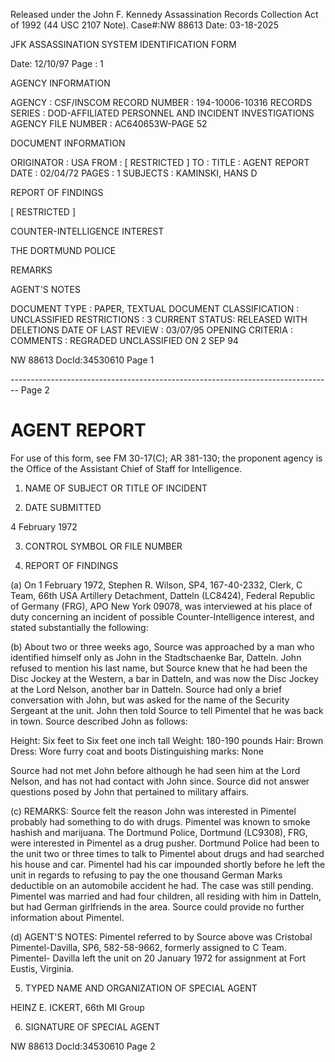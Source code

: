 Released under the John F. Kennedy
Assassination Records Collection Act of
1992 (44 USC 2107 Note). Case#:NW
88613 Date: 03-18-2025

JFK ASSASSINATION SYSTEM
IDENTIFICATION FORM

Date: 12/10/97
Page : 1

AGENCY INFORMATION

AGENCY : CSF/INSCOM
RECORD NUMBER : 194-10006-10316
RECORDS SERIES : DOD-AFFILIATED PERSONNEL AND INCIDENT INVESTIGATIONS
AGENCY FILE NUMBER : AC640653W-PAGE 52

DOCUMENT INFORMATION

ORIGINATOR : USA
FROM : [ RESTRICTED ]
TO :
TITLE : AGENT REPORT
DATE : 02/04/72
PAGES : 1
SUBJECTS : KAMINSKI, HANS D

REPORT OF FINDINGS

[ RESTRICTED ]

COUNTER-INTELLIGENCE INTEREST

THE DORTMUND POLICE

REMARKS

AGENT'S NOTES

DOCUMENT TYPE : PAPER, TEXTUAL DOCUMENT
CLASSIFICATION : UNCLASSIFIED
RESTRICTIONS : 3
CURRENT STATUS: RELEASED WITH DELETIONS
DATE OF LAST REVIEW : 03/07/95
OPENING CRITERIA :
COMMENTS : REGRADED UNCLASSIFIED ON 2 SEP 94

NW 88613 DocId:34530610 Page 1


-------------------------------------------------------------------------------- Page 2

# AGENT REPORT
For use of this form, see FM 30-17(C); AR 381-130; the proponent agency is the Office of the Assistant Chief of Staff for Intelligence.

1. NAME OF SUBJECT OR TITLE OF INCIDENT

2. DATE SUBMITTED

4 February 1972

3. CONTROL SYMBOL OR FILE NUMBER

4. REPORT OF FINDINGS

(a) On 1 February 1972, Stephen R. Wilson, SP4, 167-40-2332, Clerk,
C Team, 66th USA Artillery Detachment, Datteln (LC8424), Federal Republic of
Germany (FRG), APO New York 09078, was interviewed at his place of duty
concerning an incident of possible Counter-Intelligence interest, and stated
substantially the following:

(b) About two or three weeks ago, Source was approached by a man
who identified himself only as John in the Stadtschaenke Bar, Datteln.
John refused to mention his last name, but Source knew that he had been
the Disc Jockey at the Western, a bar in Datteln, and was now the Disc
Jockey at the Lord Nelson, another bar in Datteln. Source had only a
brief conversation with John, but was asked for the name of the Security
Sergeant at the unit. John then told Source to tell Pimentel that he was
back in town. Source described John as follows:

Height: Six feet to Six feet one inch tall
Weight: 180-190 pounds
Hair: Brown
Dress: Wore furry coat and boots
Distinguishing marks: None

Source had not met John before although he had seen him at the Lord Nelson,
and has not had contact with John since. Source did not answer questions
posed by John that pertained to military affairs.

(c) REMARKS: Source felt the reason John was interested in Pimentel
probably had something to do with drugs. Pimentel was known to smoke hashish
and marijuana. The Dortmund Police, Dortmund (LC9308), FRG, were interested
in Pimentel as a drug pusher. Dortmund Police had been to the unit two or
three times to talk to Pimentel about drugs and had searched his house and
car. Pimentel had his car impounded shortly before he left the unit in
regards to refusing to pay the one thousand German Marks deductible on an
automobile accident he had. The case was still pending. Pimentel was
married and had four children, all residing with him in Datteln, but had
German girlfriends in the area. Source could provide no further information
about Pimentel.

(d) AGENT'S NOTES: Pimentel referred to by Source above was Cristobal
Pimentel-Davilla, SP6, 582-58-9662, formerly assigned to C Team. Pimentel-
Davilla left the unit on 20 January 1972 for assignment at Fort Eustis,
Virginia.

5. TYPED NAME AND ORGANIZATION OF SPECIAL AGENT

HEINZ E. ICKERT, 66th MI Group

6. SIGNATURE OF SPECIAL AGENT

NW 88613 Docld:34530610 Page 2

